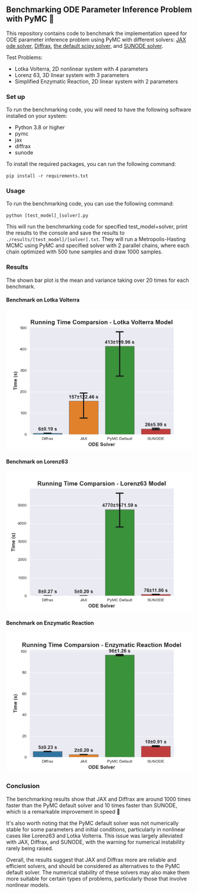 ## Benchmarking ODE Parameter Inference Problem with PyMC :rocket:
This repository contains code to benchmark the implementation speed for ODE parameter inference problem using PyMC with different solvers: [JAX ode solver](https://github.com/google/jax/blob/main/jax/experimental/ode.py), [Diffrax](https://github.com/patrick-kidger/diffrax), [the default scipy solver](https://www.pymc.io/projects/docs/en/stable/api/generated/pymc.ode.DifferentialEquation.html), and [SUNODE solver](https://github.com/pymc-devs/sunode).

Test Problems: 
- Lotka Volterra, 2D nonlinear system with 4 parameters 
- Lorenz 63, 3D linear system with 3 parameters 
- Simplified Enzymatic Reaction, 2D linear system with 2 parameters  

### Set up
To run the benchmarking code, you will need to have the following software installed on your system:

- Python 3.8 or higher
- pymc
- jax 
- diffrax 
- sunode
  
To install the required packages, you can run the following command:

`pip install -r requirements.txt`

### Usage 
To run the benchmarking code, you can use the following command: 

`python [test_model]_[solver].py`

This will run the benchmarking code for specified test_model+solver, print the results to the console and save the results to `./results/[test_model]/[solver].txt`. They will run a Metropolis-Hasting MCMC using PyMC and specified solver with 2 parallel chains, where each chain optimized with 500 tune samples and draw 1000 samples.

### Results
The shown bar plot is the mean and variance taking over 20 times for each benchmark.
#### Benchmark on Lotka Volterra
![image](https://github.com/yyimingucl/Blogs_Demo/blob/main/ODE_MCMC_Benchmark_Test/results/Lotka_Volterra/result.png)

#### Benchmark on Lorenz63
![image](https://github.com/yyimingucl/Blogs_Demo/blob/main/ODE_MCMC_Benchmark_Test/results/Lorenz63/result.png)

#### Benchmark on Enzymatic Reaction
![image](https://github.com/yyimingucl/Blogs_Demo/blob/main/ODE_MCMC_Benchmark_Test/results/Enzymatic_Reaction/result.png)

### Conclusion 
The benchmarking results show that JAX and Diffrax are around 1000 times faster than the PyMC default solver and 10 times faster than SUNODE, which is a remarkable improvement in speed :rocket:

It's also worth noting that the PyMC default solver was not numerically stable for some parameters and initial conditions, particularly in nonlinear cases like Lorenz63 and Lotka Volterra. This issue was largely alleviated with JAX, Diffrax, and SUNODE, with the warning for numerical instability rarely being raised.

Overall, the results suggest that JAX and Diffrax more are reliable and efficient solvers, and should be considered as alternatives to the PyMC default solver. The numerical stability of these solvers may also make them more suitable for certain types of problems, particularly those that involve nonlinear models.
